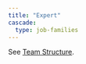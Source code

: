 ```yaml
---
title: "Expert"
cascade:
  type: job-families
---
```


See [Team Structure](https://about.gitlab.com/company/team/structure/#expert).

